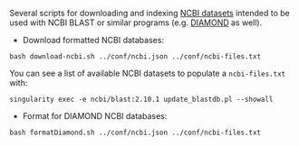 Several scripts for downloading and indexing [NCBI datasets](https://ftp.ncbi.nlm.nih.gov/blast/db/) intended to be used with NCBI BLAST or similar programs (e.g. [DIAMOND](https://github.com/bbuchfink/diamond) as well).

* Download formatted NCBI databases:

```
bash download-ncbi.sh ../conf/ncbi.json ../conf/ncbi-files.txt
```

You can see a list of available NCBI datasets to populate a ```ncbi-files.txt``` with:

```
singularity exec -e ncbi/blast:2.10.1 update_blastdb.pl --showall
```

* Format for DIAMOND NCBI databases:

```
bash formatDiamond.sh ../conf/ncbi.json ../conf/ncbi-files.txt
```

